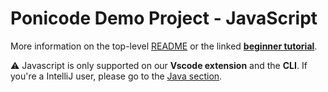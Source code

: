 # Ponicode Demo Project - JavaScript

More information on the top-level [README](../README.md) or the linked [**beginner tutorial**]().

:warning: Javascript is only supported on our **Vscode extension** and the **CLI**. If you're a IntelliJ user, please go to the [Java section](../java).